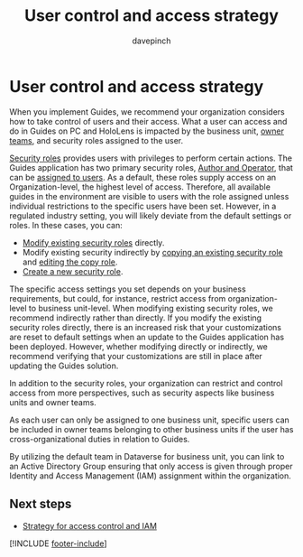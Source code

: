 ﻿---
title: User control and access strategy
description: Learn about restricting access and user controls
ms.date: 03/09/2023
ms.topic: conceptual
author: davepinch
ms.author: davepinch
ms-reviewer: m-hartmann
ms.custom: bap-template
---

# User control and access strategy

When you implement Guides, we recommend your organization considers how to take control of users and their access. What a user can access and do in Guides on PC and HoloLens is impacted by the business unit, [owner teams](/power-apps/developer/data-platform/use-access-teams-owner-teams-collaborate-share-information), and security roles assigned to the user.

[Security roles](/dynamics365/customerengagement/on-premises/admin/security-roles-privileges) provides users with privileges to perform certain actions. The Guides application has two primary security roles, [Author and Operator](../admin-role-types.md), that can be [assigned to users](../assign-role.md). As a default, these roles supply access on an Organization-level, the highest level of access. Therefore, all available guides in the environment are visible to users with the role assigned unless individual restrictions to the specific users have been set. However, in a regulated industry setting, you will likely deviate from the default settings or roles. In these cases, you can:

- [Modify existing security roles](/dynamics365/customerengagement/on-premises/admin/create-edit-security-role#edit-a-security-role) directly.
- Modify existing security indirectly by [copying an existing security role](/dynamics365/customerengagement/on-premises/admin/create-edit-security-role#create-a-security-role-by-copy-role) and [editing the copy role](/dynamics365/customerengagement/on-premises/admin/create-edit-security-role#edit-a-security-role).
- [Create a new security role](/dynamics365/customerengagement/on-premises/admin/create-edit-security-role).

The specific access settings you set depends on your business requirements, but could, for instance, restrict access from organization-level to business unit-level. When modifying existing security roles, we recommend indirectly rather than directly. If you modify the existing security roles directly, there is an increased risk that your customizations are reset to default settings when an update to the Guides application has been deployed. However, whether modifying directly or indirectly, we recommend verifying that your customizations are still in place after updating the Guides solution.

In addition to the security roles, your organization can restrict and control access from more perspectives, such as security aspects like business units and owner teams.

As each user can only be assigned to one business unit, specific users can be included in owner teams belonging to other business units if the user has cross-organizational duties in relation to Guides.  
  
By utilizing the default team in Dataverse for business unit, you can link to an Active Directory Group ensuring that only access is given through proper Identity and Access Management (IAM) assignment within the organization.

## Next steps

- [Strategy for access control and IAM](strategy-for-access-control-and-iam.md)

[!INCLUDE [footer-include](../../includes/footer-banner.md)]

